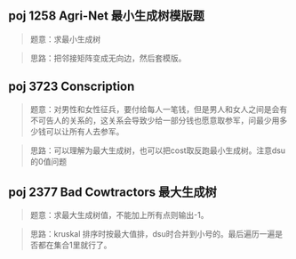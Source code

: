 ## poj 1258 Agri-Net 最小生成树模版题
>题意：求最小生成树

>思路：把邻接矩阵变成无向边，然后套模版。

## poj 3723 Conscription 
>题意：对男性和女性征兵，要付给每人一笔钱，但是男人和女人之间是会有不可告人的关系的，这关系会导致少给一部分钱也愿意取参军，问最少用多少钱可以让所有人去参军。

>思路：可以理解为最大生成树，也可以把cost取反跑最小生成树。注意dsu的0值问题

## poj 2377 Bad Cowtractors 最大生成树
>题意：求最大生成树值，不能加上所有点则输出-1。

>思路：kruskal 排序时按最大值排，dsu时合并到小号的。最后遍历一遍是否都在集合1里就行了。
